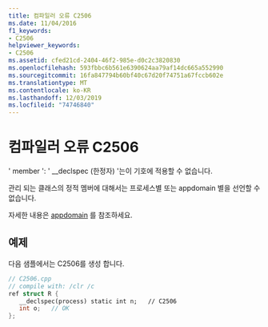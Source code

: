 ```yaml
---
title: 컴파일러 오류 C2506
ms.date: 11/04/2016
f1_keywords:
- C2506
helpviewer_keywords:
- C2506
ms.assetid: cfed21cd-2404-46f2-985e-d0c2c3820830
ms.openlocfilehash: 593fbbc6b561e6390624aa79af14dc665a552990
ms.sourcegitcommit: 16fa847794b60bf40c67d20f74751a67fccb602e
ms.translationtype: MT
ms.contentlocale: ko-KR
ms.lasthandoff: 12/03/2019
ms.locfileid: "74746840"
---
```

# <a name="compiler-error-c2506"></a>컴파일러 오류 C2506

' member ': ' __declspec (한정자) '는이 기호에 적용할 수 없습니다.

관리 되는 클래스의 정적 멤버에 대해서는 프로세스별 또는 appdomain 별을 선언할 수 없습니다.

자세한 내용은 [appdomain](../../cpp/appdomain.md) 를 참조하세요.

## <a name="example"></a>예제

다음 샘플에서는 C2506를 생성 합니다.

```cpp
// C2506.cpp
// compile with: /clr /c
ref struct R {
   __declspec(process) static int n;   // C2506
   int o;   // OK
};
```
